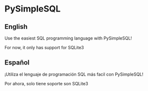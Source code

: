 # PySimpleSQL

## English
Use the easiest SQL programming language with PySimpleSQL!

For now, it only has support for SQLite3

## Español
¡Utiliza el lenguaje de programación SQL más facil con PySimpleSQL!

Por ahora, solo tiene soporte son SQLite3